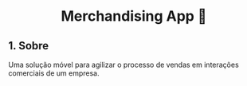 <h1 align="center">Merchandising App 🏪</h1>

<h2>1. Sobre </h2>
  <p>
    Uma solução móvel para agilizar o processo de vendas em interações comerciais de um empresa. 
  </p>
<h2

